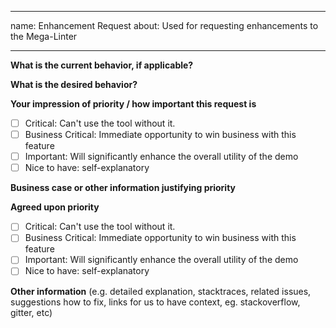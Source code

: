 <!-- markdownlint-disable -->
---
name: Enhancement Request
about: Used for requesting enhancements to the Mega-Linter

---


**What is the current behavior, if applicable?**


**What is the desired behavior?**


**Your impression of priority / how important this request is**

 - [ ] Critical: Can't use the tool without it.
 - [ ] Business Critical: Immediate opportunity to win business with this feature
 - [ ] Important: Will significantly enhance the overall utility of the demo
 - [ ] Nice to have: self-explanatory

**Business case or other information justifying priority**

**Agreed upon priority**
 - [ ] Critical: Can't use the tool without it.
 - [ ] Business Critical: Immediate opportunity to win business with this feature
 - [ ] Important: Will significantly enhance the overall utility of the demo
 - [ ] Nice to have: self-explanatory

**Other information** (e.g. detailed explanation, stacktraces, related issues, suggestions how to fix, links for us to have context, eg. stackoverflow, gitter, etc)
<!-- markdownlint-restore -->
